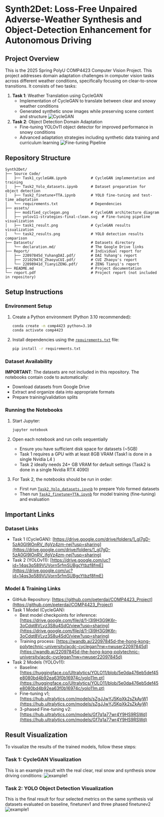 # Synth2Det: Loss‑Free Unpaired Adverse‑Weather Synthesis and Object‑Detection Enhancement for Autonomous Driving

## Project Overview

This is the 2025 Spring PolyU COMP4423 Computer Vision Project. This project addresses domain adaptation challenges in computer vision tasks across different weather conditions, specifically focusing on clear-to-snow transitions. It consists of two tasks:

1. **Task 1**: Weather Translation using CycleGAN
   - Implementation of CycleGAN to translate between clear and snowy weather conditions
   - Generated synthetic snow images while preserving scene content and structure
![CycleGAN](./assets/modified_cyclegan.png)
2. **Task 2**: Object Detection Domain Adaptation
   - Fine-tuning YOLOv11 object detector for improved performance in snowy conditions
   - Advanced adaptation strategies including synthetic data training and curriculum learning
![Fine-tuning Pipeline](./assets/yolov11-strategies-final-clean.svg)

## Repository Structure

```
Synth2Det/
├── Source Code/
│   ├── Task1_cycleGAN.ipynb           # CycleGAN implementation and training
│   ├── Task2_Yolo_datasets.ipynb      # Dataset preparation for object detection
│   ├── Task2_finetune+TTA.ipynb       # YOLO fine-tuning and test-time adaptation
│   └── requirements.txt               # Dependencies
├── assets/
│   ├── modified_cyclegan.png          # CycleGAN architecture diagram
│   ├── yolov11-strategies-final-clean.svg  # Fine-tuning pipeline visualization
│   ├── task1_result.png               # CycleGAN results visualization
│   └── task2_results.png              # YOLO detection results comparison
├── Datasets/                          # Datasets directory
│   └── declaration.md/                # The Google Drive links
├── Report/                            # Individual report for 
│   ├── 22097845d_YuhangDAI.pdf/       # DAI Yuhang's report
│   ├── 22102947d_ZhaoyuCUI.pdf/       # CUI Zhaoyu's report
│   └── 22098941d_TianyiZENG.pdf/      # ZENG Tianyi's report
├── README.md                          # Project documentation
└── report.pdf                         # Project report (not included in repository)
```

## Setup Instructions

### Environment Setup

1. Create a Python environment (Python 3.10 recommended):
   ```bash
   conda create -n comp4423 python=3.10
   conda activate comp4423
   ```

2. Install dependencies using the [`requirements.txt`](./Source%20Code/requirements.txt) file:
   ```bash
   pip install -r requirements.txt
   ```

### Dataset Availability

**IMPORTANT**: The datasets are not included in this repository. The notebooks contain code to automatically:
- Download datasets from Google Drive
- Extract and organize data into appropriate formats
- Prepare training/validation splits

### Running the Notebooks

1. Start Jupyter:
   ```bash
   jupyter notebook
   ```

2. Open each notebook and run cells sequentially
   - Ensure you have sufficient disk space for datasets (~5GB)
   - Task 1 requires a GPU with at least 8GB VRAM (Task1 is done in a single Nvidia L4 ) 
   - Task 2 ideally needs 24+ GB VRAM for default settings (Task2 is done in a single Nvidia RTX 4090)

3. For Task 2, the notebooks should be run in order:
   - First run [`Task2_Yolo_datasets.ipynb`](./Source%20Code/Task2_Yolo_datasets.ipynb) to prepare Yolo formed datasets
   - Then run [`Task2_finetune+TTA.ipynb`](./Source%20Code/Task2_finetune+TTA.ipynb) for model training (fine-tuning) and evaluation

## Important Links

### Dataset Links
- Task 1 (CycleGAN): [https://drive.google.com/drive/folders/1_gI7gD-5zA0Gl9IOnRV_jfgVz4zm-nej?usp=sharing](https://drive.google.com/drive/folders/1_gI7gD-5zA0Gl9IOnRV_jfgVz4zm-nej?usp=sharing)
- Task 2 (YOLOv11): [https://drive.google.com/uc?id=14qs3q589VUVorn5rfmSUBgcYtbzf8fmE](https://drive.google.com/uc?id=14qs3q589VUVorn5rfmSUBgcYtbzf8fmE)

### Model & Training Links
- GitHub Repository: [https://github.com/peterdai/COMP4423_Project](https://github.com/peterdai/COMP4423_Project)
- Task 1 Model (CycleGAN): 
   - Best model checkpoints for inference: [https://drive.google.com/file/d/1-I3I9H3G9K6r-3oCdqt8VLyz3S8u4SdO/view?usp=sharing](https://drive.google.com/file/d/1-I3I9H3G9K6r-3oCdqt8VLyz3S8u4SdO/view?usp=sharing)
   - Training process: [https://wandb.ai/22097845d-the-hong-kong-polytechnic-university/acdc-cyclegan?nw=nwuser22097845d](https://wandb.ai/22097845d-the-hong-kong-polytechnic-university/acdc-cyclegan?nw=nwuser22097845d)
- Task 2 Models (YOLOv11):
  - Baseline: [https://huggingface.co/Ultralytics/YOLO11/blob/5e0da476eb5def45e8080bd4b92ea63f0b16974c/yolo11m.pt](https://huggingface.co/Ultralytics/YOLO11/blob/5e0da476eb5def45e8080bd4b92ea63f0b16974c/yolo11m.pt)
  - Fine-tuning v1; [https://hub.ultralytics.com/models/sZgJJwYJ5KpXk2sZkAyW](https://hub.ultralytics.com/models/sZgJJwYJ5KpXk2sZkAyW)
  - 3-phased Fine-tuning v2: [https://hub.ultralytics.com/models/Gf7q1a77wr4Y9HS9RSWd](https://hub.ultralytics.com/models/Gf7q1a77wr4Y9HS9RSWd)

## Result Visualization

To visualize the results of the trained models, follow these steps:

### Task 1: CycleGAN Visualization
This is an example result with the real clear, real snow and synthesis snow driving conditions: ![example1](./assets/task1_result.png)

### Task 2: YOLO Object Detection Visualization
This is the final result for four selected metrics on the same synthesis val datasets evaluated on baseline, finetunev1 and three phased finetunev2 ![example1](./assets/task2_results.png)
